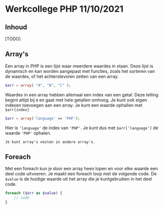 # Werkcollege PHP 11/10/2021

## Inhoud

[TODO]

## Array's

Een array in PHP is een lijst waar meerdere waardes in staan. Deze lijst is dynamisch en kan worden aangepast met functies, zoals het sorteren van de waardes, of het achterstevoren zetten van een array.

```php
$arr = array( "A", "B", "C" );
```

Waardes in een array hebben allemaal een index van een getal. Deze telling begint altijd bij `0` en gaat met hele getallen omhoog. Je kunt ook eigen indexen toevoegen aan een array. Je kunt een waarde ophallen met `$arr[index]`

```php
$arr = array('language' => 'PHP');
```

Hier is `'language'` de index van `'PHP'`. Je kunt dus met `$arr['language']` de waarde `'PHP'` ophalen.

```ad-tip
Je kunt array's nesten in andere array's.
```

## Foreach

Met een foreach kun je door een array heen lopen en voor elke waarde een deel code uitvoeren. Je maakt een foreach loop met de volgende code. De `$value` is de huidige waarde uit het array die je kuntgebruiken in het deel code.

```php
foreach ($arr as $value) {
    // code
}
```